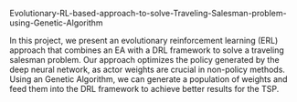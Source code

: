 Evolutionary-RL-based-approach-to-solve-Traveling-Salesman-problem-using-Genetic-Algorithm

In this project, we present an evolutionary reinforcement learning (ERL) approach that combines an EA with a DRL framework to solve a traveling salesman problem. Our approach optimizes the policy generated by the deep neural network, as actor weights are crucial in non-policy methods. Using an Genetic Algorithm, we can generate a population of weights and feed them into the DRL framework to achieve better results for the TSP. 
